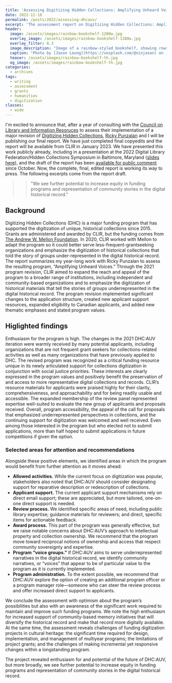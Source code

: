 ```yaml
---
title: 'Assessing Digitizing Hidden Collections: Amplifying Unheard Voices'
date: 2022-12-16
permalink: /posts/2022/assessing-dhcauv/
excerpt: 'The assessment report on Digitizing Hidden Collections: Amplifying Unheard Voices will be published soon!'
header:
  image: /assets/images/rainbow-bookshelf-1280w.jpg
  overlay_image: /assets/images/rainbow-bookshelf-1280w.jpg
  overlay_filter: 0.3
  image_description: "Image of a rainbow-styled bookshelf, showing rows of book spines with red, yellow, and orange colors."
  caption: "Photo by [Jason Leung](https://unsplash.com/@ninjason) on [Unsplash](https://unsplash.com/s/photos/library)"
  teaser: /assets/images/rainbow-bookshelf-th.jpg
  og_image: /assets/images/rainbow-bookshelf-th.jpg
categories: 
  - archives
tags:
  - writing
  - assessment
  - grants
  - humanities
  - digitization
classes:
  - wide
---
```


I'm excited to announce that, after a year of consulting with the [Council on Library and Information Resoruces](https://www.clir.org/) to assess their implementation of a major revision of [Digitizing Hidden Collections](https://www.clir.org/hiddencollections/), [Ricky Punzalan](https://www.rpunzalan.com/) and I will be publishing our final report. We have just completed final copyedits and the report will be available from CLIR in January 2023. We have presented this work publicly already, including in a presentation at the 2022 Digital Library Federation/Hidden Collections Symposium in Baltimore, Maryland ([slides here](https://docs.google.com/presentation/d/1Hw-ghVv9gvhjovL5a_0mkQ7ZBQcyH6Ot7fhSr-sTpgw/edit?usp=sharing)), and the draft of the report has been [available for public comment](https://bit.ly/dhcauv-assessment-comments) since October. Now, the complete, final, edited report is working its way to press. The following excerpts come from the report draft.  

>> "We see further potential to increase equity in funding programs and representation of community stories in the digital historical record."

## Background

Digitizing Hidden Collections (DHC) is a major funding program that has supported the digitization of unique, historical collections since 2015. Grants are administered and awarded by CLIR, but the funding comes from [The Andrew W. Mellon Foundation](https://www.mellon.org/). In 2020, CLIR worked with Mellon to adapt the program so it could better serve less-frequent-grantseeking organizations and emphasize the digitization of historical collections that told the story of groups under-represented in the digital historical record. The report summarizes my year-long work with Ricky Punzalan to assess the resulting program, “Amplifying Unheard Voices.” Through the 2021 program revision, CLIR aimed to expand the reach and appeal of the program to a broader range of institutions, including independent and community-based organizations and to emphasize the digitization of historical materials that tell the stories of groups underrepresented in the digital historical record. The program revision implemented significant changes to the application structure, created new applicant support resources, expanded eligibility to Canadian applicants, and added new thematic emphases and stated program values.

## Higlighted findings

Enthusiasm for the program is high. The changes in the 2021 DHC:AUV iteration were warmly received by many potential applicants, including organizations that are not frequent grant seekers for collections-related activities as well as many organizations that have previously applied to DHC. The revised program was recognized as a critical funding resource unique in its newly articulated support for collections digitization in conjunction with social justice priorities. These interests are clearly expressed in the program values and positively benefit the preservation of and access to more representative digital collections and records. CLIR’s resource materials for applicants were praised highly for their clarity, comprehensiveness, and approachability and for being readily usable and accessible. The expanded membership of the review panel represented expertise well-suited to evaluate the new group of applicants and proposals received. Overall, program accessibility, the appeal of the call for proposals that emphasized underrepresented perspectives in collections, and the continuing support for digitization was welcomed and well received. Even among those interested in the program but who elected not to submit applications, more than half hoped to submit applications in future competitions if given the option.

### Selected areas for attention and recommendations

Alongside these positive elements, we identified areas in which the program would benefit from further attention as it moves ahead: 

* **Allowed activities.** While the current focus on digitization was popular, stakeholders also noted that DHC:AUV should consider designating support for reparative description or redescription of collections.
* **Applicant support.** The current applicant support mechanisms rely on direct email support; these are appreciated, but more tailored, one-on-one direct support is needed.
* **Review process.** We identified specific areas of need, including public library expertise; guidance materials for reviewers; and direct, specific items for actionable feedback.
* **Award process.** This part of the program was generally effective, but we raise notable concerns about DHC:AUV’s approach to intellectual property and collection ownership. We recommend that the program move toward reciprocal notions of ownership and access that respect community sovereignty and expertise.
* **Program “voice groups.”** If DHC:AUV aims to serve underrepresented narratives in the digital historical record, we identify community narratives, or “voices” that appear to be of particular value to the program as it is currently implemented.
* **Program administration.** To the extent possible, we recommend that DHC:AUV explore the option of creating an additional program officer or a program manager role—someone who can steer the review process and offer increased direct support to applicants.

We conclude the assessment with optimism about the program’s possibilities but also with an awareness of the significant work required to maintain and improve such funding programs. We note the high enthusiasm for increased support of community-based memory initiatives that will diversify the historical record and make that record more digitally available. At the same time, the assessment reveals challenges of funding digitization projects in cultural heritage: the significant time required for design, implementation, and management of multiyear programs; the limitations of project grants; and the challenges of making incremental yet responsive changes within a longstanding program. 

The project revealed enthusiasm for and potential of the future of DHC:AUV, but more broadly, we see further potential to increase equity in funding programs and representation of community stories in the digital historical record.